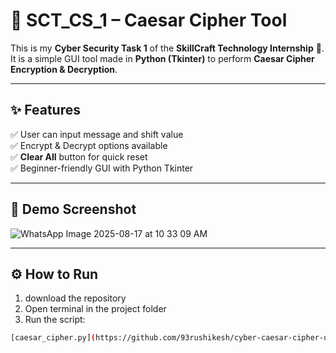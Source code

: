 # 🔐 SCT_CS_1 – Caesar Cipher Tool  

This is my **Cyber Security Task 1** of the **SkillCraft Technology Internship** 🚀.  
It is a simple GUI tool made in **Python (Tkinter)** to perform **Caesar Cipher Encryption & Decryption**.  

---

## ✨ Features
✅ User can input message and shift value  
✅ Encrypt & Decrypt options available  
✅ **Clear All** button for quick reset  
✅ Beginner-friendly GUI with Python Tkinter  

---

## 📸 Demo Screenshot
![WhatsApp Image 2025-08-17 at 10 33 09 AM](https://github.com/user-attachments/assets/f1b4467a-80a2-4b35-a113-08857eb4146d)


---

## ⚙️ How to Run
1. download the repository  
2. Open terminal in the project folder  
3. Run the script:
```bash
[caesar_cipher.py](https://github.com/93rushikesh/cyber-caesar-cipher-using-Python/blob/main/caesar_cipher.py)
